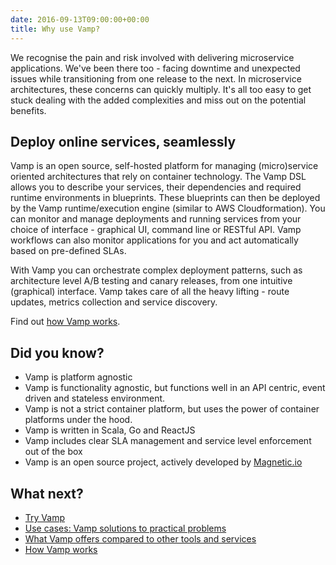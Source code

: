 ```yaml
---
date: 2016-09-13T09:00:00+00:00
title: Why use Vamp?
---
```


We recognise the pain and risk involved with delivering microservice applications.  We've been there too - facing downtime and unexpected issues while transitioning from one release to the next. 
In microservice architectures, these concerns can quickly multiply. It's all too easy to get stuck dealing with the added complexities and miss out on the potential benefits. 

## Deploy online services, seamlessly

Vamp is an open source, self-hosted platform for managing (micro)service oriented architectures that rely on container technology. The Vamp DSL allows you to describe your services, their dependencies and required runtime environments in blueprints.  These blueprints can then be deployed by the Vamp runtime/execution engine (similar to AWS Cloudformation). You can monitor and manage deployments and running services from your choice of interface - graphical UI, command line or RESTful API. Vamp workflows can also monitor applications for you and act automatically based on pre-defined SLAs.

With Vamp you can orchestrate complex deployment patterns, such as architecture level A/B testing and canary releases, from one intuitive (graphical) interface. Vamp takes care of all the heavy lifting - route updates, metrics collection and service discovery.

Find out [how Vamp works](/resources/how-vamp-works/).



## Did you know?

* Vamp is platform agnostic
* Vamp is functionality agnostic, but functions well in an API centric, event driven and stateless environment. 
* Vamp is not a strict container platform, but uses the power of container platforms under the hood.
* Vamp is written in Scala, Go and ReactJS 
* Vamp includes clear SLA management and service level enforcement out of the box
* Vamp is an open source project, actively developed by [Magnetic.io](/about/)

## What next?

* [Try Vamp](/try-vamp/)
* [Use cases: Vamp solutions to practical problems](use-cases/)
* [What Vamp offers compared to other tools and services](vamp-compared-to/)
* [How Vamp works](/resources/how-vamp-works/)